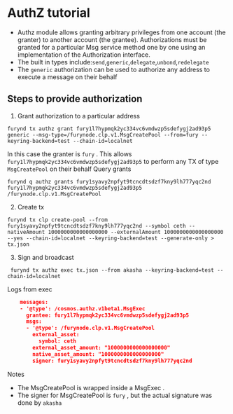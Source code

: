 # AuthZ tutorial 
- Authz module allows granting arbitrary privileges from one account (the granter) to another account (the grantee). Authorizations must be granted for a particular Msg service method one by one using an implementation of the Authorization interface.
- The built in types include:`send`,`generic`,`delegate`,`unbond`,`redelegate`
- The `generic` authorization can be used to authorize any address to execute a message on their behalf

## Steps to provide authorization
1. Grant authorization to a particular address
```shell
furynd tx authz grant fury1l7hypmqk2yc334vc6vmdwzp5sdefygj2ad93p5 generic --msg-type=/furynode.clp.v1.MsgCreatePool --from=fury --keyring-backend=test --chain-id=localnet

```
In this case the granter is `fury` . This allows `fury1l7hypmqk2yc334vc6vmdwzp5sdefygj2ad93p5` to perform any TX of type `MsgCreatePool` on their behalf
Query grants
```shell
furynd q authz grants fury1syavy2npfyt9tcncdtsdzf7kny9lh777yqc2nd fury1l7hypmqk2yc334vc6vmdwzp5sdefygj2ad93p5 /furynode.clp.v1.MsgCreatePool
```
2. Create tx
```shell
furynd tx clp create-pool --from fury1syavy2npfyt9tcncdtsdzf7kny9lh777yqc2nd --symbol ceth --nativeAmount 1000000000000000000 --externalAmount 1000000000000000000  --yes --chain-id=localnet --keyring-backend=test --generate-only > tx.json
```

3. Sign and broadcast
```shell
 furynd tx authz exec tx.json --from akasha --keyring-backend=test --chain-id=localnet
```
Logs from exec 
```json lines
    messages:
    - '@type': /cosmos.authz.v1beta1.MsgExec
      grantee: fury1l7hypmqk2yc334vc6vmdwzp5sdefygj2ad93p5
      msgs:
      - '@type': /furynode.clp.v1.MsgCreatePool
        external_asset:
          symbol: ceth
        external_asset_amount: "1000000000000000000"
        native_asset_amount: "1000000000000000000"
        signer: fury1syavy2npfyt9tcncdtsdzf7kny9lh777yqc2nd
```
Notes 
- The MsgCreatePool is wrapped inside a MsgExec .
- The signer for MsgCreatePool is `fury` , but the actual signature was done by `akasha`